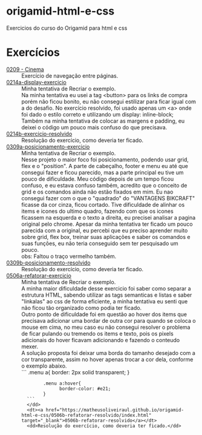 # origamid-html-e-css

Exercicios do curso do Origamid para html e css

 <h1>Exercícios</h1>
 <dl>
      <dt><a href="https://matheusoliveiraul.github.io/origamid-html-e-css/0209-exercicio-cinema/index.html" target="_blank">0209 - Cinema</a></dt>
      <dd>Exercício de navegação entre páginas.</dd>
      <dt><a href="https://matheusoliveiraul.github.io/origamid-html-e-css/0214a-display-exercicio/index.html" target="_blank">0214a-display-exercicio</a></dt>
      <dd>Minha tentativa de Recriar o exemplo.</dd>
      <dd>Na minha tentativa eu usei a tag &lt;button&gt; para os links de compra porém não ficou bonito, eu não consegui estilizar para ficar igual com a do desafio. No exercício resolvido, foi usado apenas um &lt;a&gt; onde foi dado o estilo correto e utilizando um display: inline-block;</dd>
      <dd>Também na minha tentativa de colocar as margens e padding, eu deixei o código um pouco mais confuso do que precisava.</dd>
      <dt><a href="https://matheusoliveiraul.github.io/origamid-html-e-css/0214b-exercicio-resolvido/index.html" target="_blank">0214b-exercicio-resolvido</a></dt>
      <dd>Resolução do exercício, como deveria ter ficado.</dd>
      <dt><a href="https://matheusoliveiraul.github.io/origamid-html-e-css/0309a-posicionamento-exercicio/index.html" target="_blank">0309a-posicionamento-exercicio</a></dt>
      <dd>Minha tentativa de Recriar o exemplo.</dd>
      <dd>
            Nesse projeto o maior foco foi posicionamento, podendo usar grid, flex e o "position". A parte de cabeçalho, footer e menu eu até que consegui fazer e ficou parecido, mas a parte principal eu tive um pouco de dificuldade. Meu código depois de um tempo ficou confuso, e eu estava confuso também, acredito que o conceito de grid e os comandos ainda não estão fixados em mim. Eu nao consegui fazer com o que o "quadrado" do "VANTAGENS BIKCRAFT" ficasse da cor cinza, ficou cortado. Tive dificuldade de alinhar os items e icones do ultimo quadro, fazendo com que os icones ficassem na esquerda e o texto a direita, eu precisei analisar a pagina original pelo chrome. Apesar da minha tentativa ter ficado um pouco parecida com a original, eu percebi que eu preciso aprender muito sobre grid, flex box, treinar suas aplicações e saber os comandos e suas funções, eu não teria conseguido sem ter pesquisado um pouco.
      </dd>
      <dd>obs: Faltou o traço vermelho também.</dd>
      <dt><a href="https://matheusoliveiraul.github.io/origamid-html-e-css/0309b-posicionamento-resolvido/index.html" target="_blank">0309b-posicionamento-resolvido</a></dt>
      <dd>Resolução do exercício, como deveria ter ficado.</dd>
      <dt><a href="https://matheusoliveiraul.github.io/origamid-html-e-css/0506a-refatorar-exercicio/index.html" target="_blank">0506a-refatorar-exercicio</a></dt>
      <dd>Minha tentativa de Recriar o exemplo.</dd>
      <dd>
            A minha maior dificuldade desse exercicio foi saber como separar a estrutura HTML, sabendo utilizar as tags semanticas e listas e saber "linkalas" ao css de forma eficiente, a minha tentativa eu senti que não ficou tão organizado como podia ter ficado.
      </dd>
      <dd>Outro ponto de dificuldade foi em questão ao hover dos items que precisava adicionar uma bordar de outra cor para quando se coloca o mouse em cima, no meu caso eu não consegui resolver o problema de ficar pulando ou tremendo os items e texto, pois os pixels adicionais do hover ficavam adicionando e fazendo o conteudo mexer. <br>
      A solução proposta foi deixar uma borda do tamanho desejado com a cor transparente, assim no hover apenas trocar a cor dela, conforme o exemplo abaixo.</dd>
      <dd>
      ```
            .menu a{
                  border: 2px solid transparent;
            }

            .menu a:hover{
                  border-color: #e21;
            }
      ```
      </dd>
      <dt><a href="https://matheusoliveiraul.github.io/origamid-html-e-css/0506b-refatorar-resolvido/index.html" target="_blank">0506b-refatorar-resolvido</a></dt>
      <dd>Resolução do exercício, como deveria ter ficado.</dd>

</dl>
